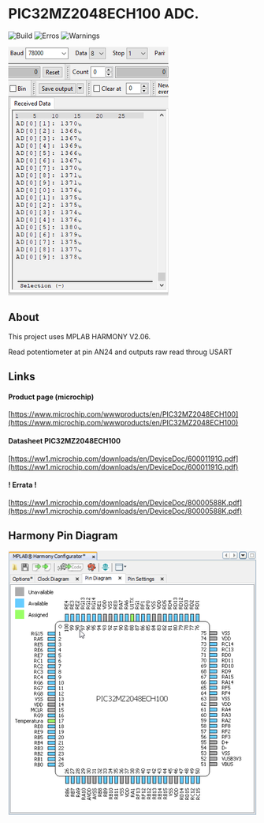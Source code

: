 # PIC32MZ2048ECH100 ADC.

![Build](https://img.shields.io/badge/build-passing-green.svg)
![Erros](https://img.shields.io/badge/Erros-0-red.svg)
![Warnings](https://img.shields.io/badge/Warnings-0-yellow.svg)

![Serial Output](_Images/Output.GIF?raw=true "Serial Output")

## About

This project uses MPLAB HARMONY V2.06.

Read potentiometer at pin AN24 and outputs raw read throug USART

## Links

#### Product page (microchip)

[https://www.microchip.com/wwwproducts/en/PIC32MZ2048ECH100](https://www.microchip.com/wwwproducts/en/PIC32MZ2048ECH100)

#### Datasheet PIC32MZ2048ECH100

[https://ww1.microchip.com/downloads/en/DeviceDoc/60001191G.pdf](https://ww1.microchip.com/downloads/en/DeviceDoc/60001191G.pdf)

#### ! Errata !

[https://ww1.microchip.com/downloads/en/DeviceDoc/80000588K.pdf](https://ww1.microchip.com/downloads/en/DeviceDoc/80000588K.pdf)

## Harmony Pin Diagram

  ![MPLAB Harmony Pin Diagram](https://raw.githubusercontent.com/EduardoArtioli/PIC32MZ2048ECH100_ADC/main/_Images/Harmony_pins.png "Pin Diagram")
